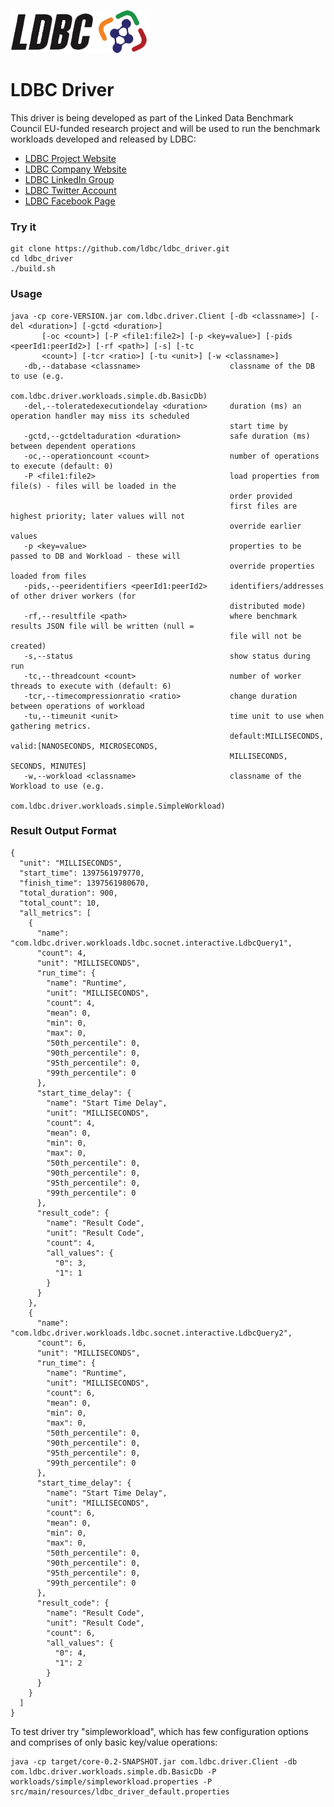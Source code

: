 ![LDBC Logo](ldbc_logo.png) 

# LDBC Driver

This driver is being developed as part of the Linked Data Benchmark Council EU-funded research project and will be used to run the benchmark workloads developed and released by LDBC:
* [LDBC Project Website](http://www.ldbc.eu)
* [LDBC Company Website](http://ldbcouncil.org)
* [LDBC LinkedIn Group](http://www.linkedin.com/groups/LDBC-4955240)
* [LDBC Twitter Account](https://twitter.com/LDBCproject)
* [LDBC Facebook Page](https://www.facebook.com/ldbcproject)

### Try it

    git clone https://github.com/ldbc/ldbc_driver.git
    cd ldbc_driver
    ./build.sh

### Usage

	java -cp core-VERSION.jar com.ldbc.driver.Client [-db <classname>] [-del <duration>] [-gctd <duration>]
	       [-oc <count>] [-P <file1:file2>] [-p <key=value>] [-pids <peerId1:peerId2>] [-rf <path>] [-s] [-tc
	       <count>] [-tcr <ratio>] [-tu <unit>] [-w <classname>]
	   -db,--database <classname>                    classname of the DB to use (e.g.
	                                                 com.ldbc.driver.workloads.simple.db.BasicDb)
	   -del,--toleratedexecutiondelay <duration>     duration (ms) an operation handler may miss its scheduled
	                                                 start time by
	   -gctd,--gctdeltaduration <duration>           safe duration (ms) between dependent operations
	   -oc,--operationcount <count>                  number of operations to execute (default: 0)
	   -P <file1:file2>                              load properties from file(s) - files will be loaded in the
	                                                 order provided
	                                                 first files are highest priority; later values will not
	                                                 override earlier values
	   -p <key=value>                                properties to be passed to DB and Workload - these will
	                                                 override properties loaded from files
	   -pids,--peeridentifiers <peerId1:peerId2>     identifiers/addresses of other driver workers (for
	                                                 distributed mode)
	   -rf,--resultfile <path>                       where benchmark results JSON file will be written (null =
	                                                 file will not be created)
	   -s,--status                                   show status during run
	   -tc,--threadcount <count>                     number of worker threads to execute with (default: 6)
	   -tcr,--timecompressionratio <ratio>           change duration between operations of workload
	   -tu,--timeunit <unit>                         time unit to use when gathering metrics.
	                                                 default:MILLISECONDS, valid:[NANOSECONDS, MICROSECONDS,
	                                                 MILLISECONDS, SECONDS, MINUTES]
	   -w,--workload <classname>                     classname of the Workload to use (e.g.
	                                                 com.ldbc.driver.workloads.simple.SimpleWorkload)

### Result Output Format

	{
	  "unit": "MILLISECONDS",
	  "start_time": 1397561979770,
	  "finish_time": 1397561980670,
	  "total_duration": 900,
	  "total_count": 10,
	  "all_metrics": [
	    {
	      "name": "com.ldbc.driver.workloads.ldbc.socnet.interactive.LdbcQuery1",
	      "count": 4,
	      "unit": "MILLISECONDS",
	      "run_time": {
	        "name": "Runtime",
	        "unit": "MILLISECONDS",
	        "count": 4,
	        "mean": 0,
	        "min": 0,
	        "max": 0,
	        "50th_percentile": 0,
	        "90th_percentile": 0,
	        "95th_percentile": 0,
	        "99th_percentile": 0
	      },
	      "start_time_delay": {
	        "name": "Start Time Delay",
	        "unit": "MILLISECONDS",
	        "count": 4,
	        "mean": 0,
	        "min": 0,
	        "max": 0,
	        "50th_percentile": 0,
	        "90th_percentile": 0,
	        "95th_percentile": 0,
	        "99th_percentile": 0
	      },
	      "result_code": {
	        "name": "Result Code",
	        "unit": "Result Code",
	        "count": 4,
	        "all_values": {
	          "0": 3,
	          "1": 1
	        }
	      }
	    },
	    {
	      "name": "com.ldbc.driver.workloads.ldbc.socnet.interactive.LdbcQuery2",
	      "count": 6,
	      "unit": "MILLISECONDS",
	      "run_time": {
	        "name": "Runtime",
	        "unit": "MILLISECONDS",
	        "count": 6,
	        "mean": 0,
	        "min": 0,
	        "max": 0,
	        "50th_percentile": 0,
	        "90th_percentile": 0,
	        "95th_percentile": 0,
	        "99th_percentile": 0
	      },
	      "start_time_delay": {
	        "name": "Start Time Delay",
	        "unit": "MILLISECONDS",
	        "count": 6,
	        "mean": 0,
	        "min": 0,
	        "max": 0,
	        "50th_percentile": 0,
	        "90th_percentile": 0,
	        "95th_percentile": 0,
	        "99th_percentile": 0
	      },
	      "result_code": {
	        "name": "Result Code",
	        "unit": "Result Code",
	        "count": 6,
	        "all_values": {
	          "0": 4,
	          "1": 2
	        }
	      }
	    }
	  ]
	}

To test driver try "simpleworkload", which has few configuration options and comprises of only basic key/value operations:

	java -cp target/core-0.2-SNAPSHOT.jar com.ldbc.driver.Client -db com.ldbc.driver.workloads.simple.db.BasicDb -P workloads/simple/simpleworkload.properties -P src/main/resources/ldbc_driver_default.properties
